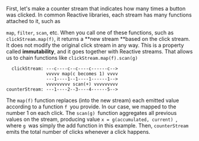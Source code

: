 First, let's make a counter stream that indicates how many times a button was clicked. In common Reactive libraries, each stream has many functions attached to it, such as

`map`, `filter`, `scan`, etc. When you call one of these functions, such as `clickStream.map(f)`, it returns a **new stream **based on the click stream. It does not modify the original click stream in any way. This is a property called **immutability**, and it goes together with Reactive streams. That allows us to chain functions like `clickStream.map(f).scan(g)`

```
  clickStream: ---c----c--c----c------c-->
               vvvvv map(c becomes 1) vvvv
               ---1----1--1----1------1-->
               vvvvvvvvv scan(+) vvvvvvvvv
counterStream: ---1----2--3----4------5-->
```

The `map(f)` function replaces \(into the new stream\) each emitted value according to a function `f `you provide. In our case, we mapped to the number 1 on each click. The `scan(g) `function aggregates all previous values on the stream, producing value `x = g(accumulated, current) `, where `g `was simply the add function in this example. Then, `counterStream `emits the total number of clicks whenever a click happens.

